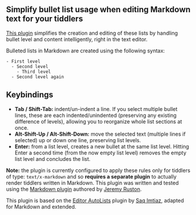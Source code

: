 ## **Simplify bullet list usage when editing Markdown text for your tiddlers**

[This plugin](https://jasonmhoule.github.io/editor-autolist-markdown/) simplifies the creation and editing of these lists by handling bullet level and content intelligently, right in the text editor.

Bulleted lists in Markdown are created using the following syntax:

```
- First level
  - Second level
    - Third level
  - Second level again
```

## Keybindings

- **Tab / Shift-Tab:** indent/un-indent a line. If you select multiple bullet lines, these are each indented/unindented (preserving any existing difference of levels), allowing you to reorganize whole list sections at once.
- **Alt-Shift-Up / Alt-Shift-Down:** move the selected text (multiple lines if selected) up or down one line, preserving list levels.
- **Enter:** from a list level, creates a new bullet at the same list level. Hitting Enter a second time (from the now empty list level) removes the empty list level and concludes the list.

**Note:** the plugin is currently configured to apply these rules only for tiddlers of type: `text/x-markdown` and so **requires a separate plugin** to actually render tiddlers written in Markdown. This plugin was written and tested using the [Markdown plugin](https://tiddlywiki.com/plugins/tiddlywiki/markdown/) authored by [Jeremy Ruston](https://github.com/Jermolene/TiddlyWiki5/tree/master/plugins/tiddlywiki/markdown).

This plugin is based on the [Editor AutoLists](https://saqimtiaz.github.io/sq-tw/editor-autolists.html) plugin by [Saq Imtiaz](https://github.com/saqimtiaz), adapted for Markdown and extended.